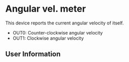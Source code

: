 # Angular vel. meter
This device reports the current angular velocity of itself.

- OUT0: Counter-clockwise angular velocity
- OUT1: Clockwise angular velocity

## User Information